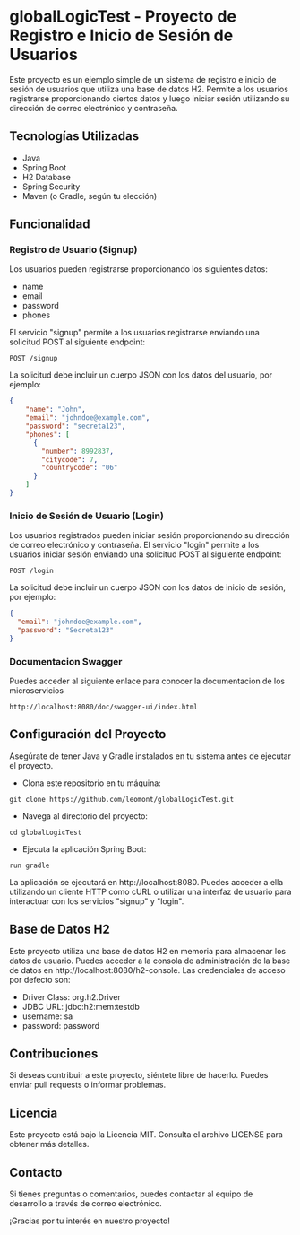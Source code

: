 # globalLogicTest - Proyecto de Registro e Inicio de Sesión de Usuarios

Este proyecto es un ejemplo simple de un sistema de registro e inicio de sesión de usuarios que utiliza una base de datos H2. Permite a los usuarios registrarse proporcionando ciertos datos y luego iniciar sesión utilizando su dirección de correo electrónico y contraseña.

## Tecnologías Utilizadas

- Java
- Spring Boot
- H2 Database
- Spring Security
- Maven (o Gradle, según tu elección)

## Funcionalidad

### Registro de Usuario (Signup)

Los usuarios pueden registrarse proporcionando los siguientes datos:

- name
- email
- password
- phones

El servicio "signup" permite a los usuarios registrarse enviando una solicitud POST al siguiente endpoint:

`POST /signup`

La solicitud debe incluir un cuerpo JSON con los datos del usuario, por ejemplo:

```json
{
    "name": "John",
    "email": "johndoe@example.com",
    "password": "secreta123",
    "phones": [
      {
        "number": 8992837,
        "citycode": 7,
        "countrycode": "06"
      }
    ]
}
```

### Inicio de Sesión de Usuario (Login)
Los usuarios registrados pueden iniciar sesión proporcionando su dirección de correo electrónico y contraseña. El servicio "login" permite a los usuarios iniciar sesión enviando una solicitud POST al siguiente endpoint:

`POST /login`

La solicitud debe incluir un cuerpo JSON con los datos de inicio de sesión, por ejemplo:

```json
{
  "email": "johndoe@example.com",
  "password": "Secreta123"
}
```

### Documentacion Swagger

Puedes acceder al siguiente enlace para conocer la documentacion de los microservicios

`http://localhost:8080/doc/swagger-ui/index.html`

## Configuración del Proyecto
Asegúrate de tener Java y Gradle instalados en tu sistema antes de ejecutar el proyecto.

- Clona este repositorio en tu máquina:

`git clone https://github.com/leomont/globalLogicTest.git`

- Navega al directorio del proyecto:

`cd globalLogicTest`

- Ejecuta la aplicación Spring Boot:

`run gradle`

La aplicación se ejecutará en http://localhost:8080. Puedes acceder a ella utilizando un cliente HTTP como cURL o utilizar una interfaz de usuario para interactuar con los servicios "signup" y "login".

## Base de Datos H2

Este proyecto utiliza una base de datos H2 en memoria para almacenar los datos de usuario. Puedes acceder a la consola de administración de la base de datos en http://localhost:8080/h2-console. Las credenciales de acceso por defecto son:

- Driver Class: org.h2.Driver
- JDBC URL: jdbc:h2:mem:testdb
- username: sa
- password: password

## Contribuciones
Si deseas contribuir a este proyecto, siéntete libre de hacerlo. Puedes enviar pull requests o informar problemas.

## Licencia
Este proyecto está bajo la Licencia MIT. Consulta el archivo LICENSE para obtener más detalles.

## Contacto
Si tienes preguntas o comentarios, puedes contactar al equipo de desarrollo a través de correo electrónico.

¡Gracias por tu interés en nuestro proyecto!





